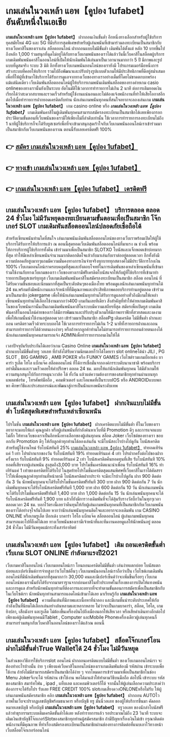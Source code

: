 # เกมเล่นในวงเหล้า แอพ【คูปอง 1ufabet】   อันดับหนึ่งในเอเชีย 

**เกมเล่นในวงเหล้า แอพ【คูปอง 1ufabet】** ฝากถอนเงินขั้นต่ำ  อีกหนึ่งทางเลือกสำหรับผู้ใช้บริการยุคสมัยใหม่ 4G และ 5G ที่มีบริการสุดพิเศษสำหรับผู้เล่นพนันที่เข้ามาร่วมลงทะเบียนเป็นสมาชิกกับทางเว็บคาสิโนของเราเล่น สล็อตออนไลน์ ฝากถอนแบบไม่มีขั้นต่ำ เดิมพันได้ตั้งแต่ หลัก 10 บาทขึ้นไปถึงหลัก 1,000 ร่วมสนุกที่ฉุดไม่อยู่ได้กับทางเว็บเกมพนันของเราได้แล้ววันนี้เว็บคาสิโนสล็อตผู้บริการเกมเดิมพันพนันคาสิโนออนไลน์ที่เปิดให้นักเดิมพันได้เล่นมาเป็นเวลานานมากกว่า 5 ปี มีภาพและรูปแบบที่ดูสมจริง ระบบ 3 มิติ
อีกทั้งทางเว็บเกมพนันออนไลน์ของเรายังมี โปรแกรมเมอร์มือหนึ่งการสร้างระบบที่คอยให้บริการ  รวมไปถึงพัฒนาและปรับปรุงรูปแบบตัวเกมให้มีประสิทธิภาพที่ดีอยู่สม่ำเสมอ เพื่อที่ให้ผู้ที่เข้ามาใช้บริการได้รับการดูแลจากทางเว็บของทางเราอย่างเต็มที่โดยไม่ขาดตกบกพร่องแม้แต่นิดเดียว เว็บเดิมพันสล็อตออนไลน์ผู้ให้บริการเกมพนันเดิมพันสล็อตของทางค่ายเกม casio onlineของทางเรานั้นยังเป็นระบบ อัตโนมัติใช้เวลาการทำรายการไม่เกิน 2 นาที ต่อการเติมยอดเงิน เรียกได้ว่าสะดวกสบายและรวดเร็วสำหรับผู้ใช้งานแน่นอนและไม่ต้องแจ้งพนักงานที่ทำให้เสียโอกาสอีกต่อไปเมื่อทำรายการฝากยอดเครดิตกับท่าน
นักเล่นเกมพนันทุกคนที่สนใจอยากจะลองเล่นเกม **เกมเล่นในวงเหล้า แอพ【คูปอง 1ufabet】** เกม casino online หรือ ***เกมเล่นในวงเหล้า แอพ【คูปอง 1ufabet】*** เกมเดิมพันคาสิโนผู้เดิมพันทุกคนสามารถสมัครลงทะเบียนเป็นสมาชิกได้เลยเพียงกรอกประวัติตามขั้นตอนที่เว็บพนันของเรามีให้เพียงไม่กี่ลำดับเท่านั้น ใช้เวลาการทำรายการลงทะเบียนไม่ถึง 1 นาทีผู้ใช้บริการก็จะได้รับยูสเซอร์เพื่อที่จะเข้ามาสนุกสุดเร้าใจกับเว็บเกมพนันออนไลน์เราเข้าร่วมมาเป็นสมาชิกกับเว็บเกมพนันของเราณ ตอนนี้รับเลยเครดิตฟรี 100%

## 👉 [สมัคร เกมเล่นในวงเหล้า แอพ【คูปอง 1ufabet】](https://archa888.com/)
## 👉 [ทางเข้า เกมเล่นในวงเหล้า แอพ【คูปอง 1ufabet】](https://archa888.com/)
## 👉 [เกมเล่นในวงเหล้า แอพ【คูปอง 1ufabet】 เครดิตฟรี](https://archa888.com/)

## เกมเล่นในวงเหล้า แอพ【คูปอง 1ufabet】 บริการตลอด ตลอด 24 ชั่วโมง ไม่มีวันหยุดลงทะเบียนตามขั้นตอนเพื่อเป็นสมาชิก โจ๊กเกอร์ SLOT เกมเดิมพันสล็อตออนไลน์ปลอดภัยเชื่อถือได้

สำหรับเซียนพนันท่านใดที่สนใจ เล่นเกมพนันเดิมพันสล็อตออนไลน์ของทางเว็บเราพร้อมเปิดให้ผู้ใช้บริการได้รับการให้บริการแล้ว ณ ตอนนี้สุดยอดเว็บเดิมพันสล็อตออนไลน์ที่มาแรง ณ ช่วงนี้ พร้อมให้การบริการผู้ใช้บริการทั้งคืน เข้าร่วมมาเพื่อเป็นสมาชิก SLOTXO โบนัสและแจ็กพอตเข้าบ่อยมากที่สุด ทำให้มีเหล่าเซียนพนันจำนวนมากติดอกติดใจแล้วกับมาเล่นกับเราต่ออยู่ตลอดเวลา อีกทั้งยังมีความปลอดภัยสูงมากๆแถมมีความมั่นคงทางการเงินจ่ายจริงทุกบาททุกสตางค์ไม่มีประวัติการโกงเงิน 100% เว็บเกมออนไลน์เราครอบคลุมที่สุดและยังตอบโจทย์ในการเดิมพันของเหล่าเซียนพนันที่เข้ามาร่วมใช้งานกับทางเว็บเกมของเรา
เว็บของทางเรามีฟรีเครดิตโบนัสแจกให้กับผู้ที่ใช้บริการที่เข้ามาทำรายการเปิดยูสเซอร์ทุกยูส เว็บเกมเดิมพันพนันคาสิโนสมัครลงทะเบียนเป็นสมาชิก สล็อต ออนไลน์ ที่ได้รับความชื่นชอบและนิยมมากที่สุดเป็นระดับต้นๆของเมืองไทย พร้อมดูแลนักเล่นเกมพนันทุกท่านได้ 24 ชม.พร้อมยังมีพนักงานและเจ้าหน้าที่ที่มีคุณภาพและประสิทธิภาพคอยบริการท่านอยู่ตลอด เข้าร่วมมาเป็นสมาชิก jokergame เพื่อให้นักเล่นเกมพนันทุกท่านได้รับการดูแลอย่างทั่วถึงมีเกมให้เหล่าเซียนพนันทุกท่านได้เลือกใช้งานมากกว่า400 เกมกันเลยทีเดียว
สิ่งสำคัญที่ทำให้ค่ายเกมเดิมพันคาสิโนของเว็บพนันเรานั้นเป็นเกมเดิมพันพนันคาสิโนระบบมีความเสถียรที่สุด  สมัครเพื่อเปิดยูส  เกมเดิมพันคาสิโนออนไลน์ค่ายของเราได้มีการพัฒนาและปรับปรุงตัวเกมให้มีภาพกราฟิกที่สวยสดและงดงามเพื่อให้เกมนั้นน่าใช้งานอยู่ตลอดเวลา เข้าร่วมมาเป็นสมาชิก สล็อตPg เติมเครดิต ไม่มีขั้นต่ำ ฝากและถอน เครดิตรวดเร็วด้วยระบบออโต้ ใช้เวลาการทำรายการไม่เกิน 1-2 นาทีทั้งรายการฝากและถอนสามารถทำรายการได้ด้วยตนเองง่ายๆ หรือถ้าหากลูกค้าท่านใดไม่สามารถทำรายการถอนด้วยตนเองได้นักเล่นเกมพนันทุกคนสามารถแจ้ง ADMINเพื่อทำรายการถอนเงินให้ได้

เวลาปัจจุบันรับประกันได้เลยว่าเกม  Casino Online **เกมเล่นในวงเหล้า แอพ【คูปอง 1ufabet】** ฝากแบบไม่มีขั้นต่ำทรู วอเลท ที่กำลังได้รับความนิยมเลยก็ว่าได้โดยเรา slot onlineได้นำ  JILI , PG SLOT , BIG GAMING , AMB POKER หรือ FUNKY GAMES เว็บไซต์รวมเกมป๊อกเด้ง บาคาร่า รูเล็ต ไฮโล แบ็กแจ๊ค สล็อตออนไลน์ ที่ได้การเชื่อมั่นจากองค์กรระบดับนานาชาติ พร้อมบริการอย่าดีมั่นคงและรวดเร็วคอยให้คำปรึกษา ตลอด 24 ชม. มอบให้แก่นักเดิมพันทุกคน ได้มีตัวเกมให้ความสนุกสนุกไปกับการหมุนวงวล้อ ได้ ทั้งวัน แล้วแต่ความต้องการของสมาชิกทุกท่านผ่านบนทุกแพลตฟอร์ม , โทรศัพท์มือถือ , คอมพิวเตอร์ และไอแพดที่เป็นระบบIOS หรือ ANDROIDแบบพกพา ศึกษาวิธีและประสบการณ์และพัฒนาสู่การเป็นนักแทงพนันระดับเทพ

## เกมเล่นในวงเหล้า แอพ【คูปอง 1ufabet】 ฝากเงินแบบไม่มีขั้นต่ำ โบนัสสุดพิเศษสำหรับเหล่าเซียนพนัน

โปรโมชั่น **เกมเล่นในวงเหล้า แอพ【คูปอง 1ufabet】** ฝากเครดิตแบบไม่มีขั้นต่ำ ที่ในเว็บของเราอยากจะมอบให้แก่  คุณลูกค้า หรือผู้เล่นพนันที่กำลังค้นหาเว็บที่มี  Promotion ดีๆ และการแจกแบบไม่กั๊ก ให้ทางเว็บของเราเป็นอีกหนึ่งทางเลือกของผู้เล่นทุกคน สล็อต Joker เว็บไซต์ของทางเรา ขอบอกกับ Promotion ดีๆ ให้กับลูกค้าทุกท่านได้ลองเล่นกัน จะมีโบนัสอะไรบ้างไปดูกัน
โบนัสเครดิตสำหรับผู้ใช้งานใหม่ รับโบนัสทันที 25% [เกมเล่นในวงเหล้า แอพ【คูปอง 1ufabet】](https://archa888.com/) ทำยอดเทิร์นแค่ 1 เท่า
โปรฝากแรกของวัน รับโบนัสทันที 19% ทำยอดเทิร์นแค่ 4 เท่า
โปรฝากครั้งต่อไปของฝากครั้งแรก รับโบนัสทันที 9% ทำยอดเทิร์นแค่ 2 เท่า
โบนัสเครดิตคืนยอดทุนที่เสีย รับโบนัสทันที 10% ยอดที่เสียจากผู้เล่นพนัน สูงสุดถึง3,000 บาท
โปรโมชั่นเครดิตแนะนำเพื่อน รับโบนัสทันที 16% ทำเทิร์นแค่ 1 เท่าของเครดิตที่ได้รับไป
ในสุดท้ายโปรโมชั่นเครดิตสุดแสนพิศษที่เว็บคาสิโนเราได้คัดสรรไว้ให้เพื่อคุณลูกค้าทุกท่านที่หน้าตาดี โบนัสเครดิตฝากประจำ จะมีอะไรบ้างไปดูกัน
ฝาก 900 ติดต่อกัน 3 วัน นักพนันทุกคนจะได้รับโปรโมชั่นเครดิตฟรีทันที 300 บาท
ฝาก 900 ติดต่อกัน 7 วัน นักเดิมพันทุกคนจะได้รับโบนัสเครดิตฟรีทันที 1,000 บาท
ฝาก 600 ติดต่อกัน 10 วัน นักเล่นเกมพนันจะได้รับโปรโมชั่นเครดิตฟรีทันที 1,400 บาท
ฝาก 1,000 ติดต่อกัน 15 วัน นักเล่นพนันทุกคนจะได้รับโบนัสเครดิตฟรีทันที 1,900 บาท
แล้วก็ยังมีการวางเดิมพันที่จะได้ลุ้นรับรางวัลบิ๊กวินในทุกๆเวลา ตลอดเวลา 24 ชม. บอกไว้ตรงนี้เลยว่าคืนทุนให้กับผู้เล่นเกมพนันทุกคนที่เป็นสมาชิกกับเว็บเกมพนันของเราได้อย่างจุใจกันไปเลย หากว่านักเล่นพนันทุกคนติดใจและอยากจะลงเดิมพัน เกม CASINO ONLINE หรือเกมรูเล็ต  ป๊อกเด้ง บาคาร่า ไฮโล แบ็กแจ๊ค สล็อตออนไลน์ ผู้เล่นเกมพนันทุกคนสามารถแตะไปที่ลิ้งค์ได้เลย ทางเว็บพนันของเรามีเจ้าหน้าที่และทีมงานคอยดูแลให้นักพนันอยู่ ตลอด 24 ชั่วโมง ไม่มีวันหยุดแม้กระทั่งเสาร์อาทิตย์

## เกมเล่นในวงเหล้า แอพ【คูปอง 1ufabet】 เติม ถอนเครดิตขั้นต่ำ  เว็บเกม SLOT ONLINE กำลังมาแรงปี2021

เว็บเกมคาสิโนออนไลน์ เว็บเกมออนไลน์เรา โอนถอนเครดิตไม่มีขั้นต่ำ เล่นง่ายแตกบ่อย โบนัสแตกบ่อยและเปอร์เซ็นต์การจ่ายสูงกว่าเว็บไซต์อื่นๆ เว็บเกมพนันออนไลน์เราถือว่าเป็น เว็บไซต์เกมเดิมพันออนไลน์ที่มีนักเดิมพันมากที่สุดมากกว่า 30,000 คนและมีเปอร์เซ็นต์ว่าจะเพิ่มขึ้นเรื่อยๆ เว็บเกมออนไลน์ของเรานั้นยังได้รับจากมาตราฐานจากบ่อนคาสิโนทั่วประเทศในเรื่องของการเปิดให้แทงพนันและการดูแล สำหรับนักพนันทุกท่านที่ต้องการและอยากที่จะทำตามขั้นตอนการสมัครเพื่อเป็นสมาชิกกับในเว็บไซต์เรา นักพนันทุกท่านสามารถแอดไลน์เข้ามาได้เลย
	มาเรียนรู้กับ **เกมเล่นในวงเหล้า แอพ【คูปอง 1ufabet】** ความตื่นเต้นที่มีภาพและเนื้อหาที่น่าลอง และมีเกมชั้นนำระดับประเทศให้กับกำลังเป็นที่นิยมได้เลือกเล่นอย่างล้นหลามและหลากหลาย  ไม่ว่าจะเป็นเกมบาคาร่า, สล็อต, ไฮโล, เกมยิงปลา, เสือมังกร และรูเล็ต ไม่ต้องขึ้นเครื่องบินไปถึงเมืองนอกให้เสียเวลา หรือเสียค่าเดินทางอีกต่อไป เพียงแค่ผู้เดิมพันทุกคนมีTablet , Computer และMobile Phoneเครื่องเดียวผู้เล่นทุกคนก็สามารถร่วมสนุกกับเว็บคาสิโนออนไลน์ของเราได้แล้วณ ตอนนี้

## เกมเล่นในวงเหล้า แอพ【คูปอง 1ufabet】 สล็อตโจ๊กเกอร์โอนฝากไม่มีขั้นต่ำTrue Walletได้ 24 ชั่วโมง ไม่มีวันหยุด

ในส่วนของวิธีการใช้บริการslot ออนไลน์ ฝากถอนเครดิตแบบไม่มีขั้นต่ำ ของเว็บเกมออนไลน์เรา จะต้องทำอะไรบ้างนั้น ง่าย ๆ เพียงแค่เว็บคาสิโนออนไลน์ของเราเกมเดิมพันต้องมี รหัสผ่าน เข้าระบบเพื่อใช้งาน ถ้ายังไม่มีสามารถสมัครเป็นสมาชิกได้ง่าย ๆ จากโหมดการเข้าร่วมมาเพื่อเป็นสมาชิกในช่อง Menu Jokerจึงจะได้ รหัสผ่าน เข้าใช้งาน พอได้มาแล้วให้ทำตามวิธีบนมือถือ ต่อไปนี้
เข้าระบบ รหัส  ของสมาชิก สมาร์ทโฟน , ipad , แท็บเลต และคอมพิวเตอร์ก็ได้
จากนั้นให้ผู้เล่นเลือกความประสงค์ว่า ต้องการจะได้รับโปร รับเลย FREE CREDIT 100% slotเกมเสี่ยงดวงONLONEหรือไม่รับ
ให้ผู้เล่นเกมพนันสมัครสมาชิก คลิก **เกมเล่นในวงเหล้า แอพ【คูปอง 1ufabet】** ฝากถอน AUTOไว ภาพในเว็บจะปรากฏเลขบัญชีพร้อมธนาคาร หรือบัญชี ทรู มันนี่วอเลท ของผู้ให้บริการขึ้นมา
คัดลอกหมายเลขบัญชี หรือบัญชี **เกมเล่นในวงเหล้า แอพ【คูปอง 1ufabet】** ทรูวอเลท ของนักล่าโบนัสฟรี แล้วทำธุรกรรมระบบเติมเครดิตขั้นต่ำได้เลย
หลังทำรายการแล้ว รอประมาณไม่ถึง 23 วินาที ระบบจะเติมเงินเข้าบัญชีโจ๊กเกอร์Slotของสมาชิกทุกท่านผู้สมัครสมาชิก
ถ้ามีปัญหาเรื่องเงินไม่เข้า กรุณาติดต่อพนักงานที่มีคุณภาพ ที่ทำเรื่องสมัครลงทะเบียนเป็นสมาชิกผ่านช่องทางการติดต่อที่แนบเอาไว้ทางหน้าเว็บสล็อตโจ๊กเกอร์ออนไลน์


